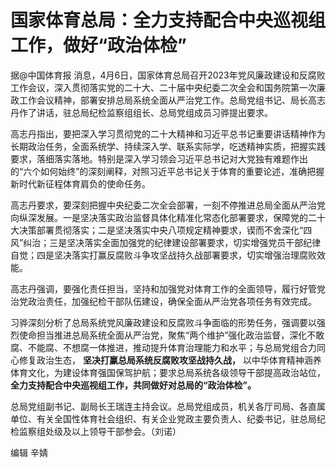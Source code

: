 # 国家体育总局：全力支持配合中央巡视组工作，做好“政治体检”

据@中国体育报
消息，4月6日，国家体育总局召开2023年党风廉政建设和反腐败工作会议，深入贯彻落实党的二十大、二十届中央纪委二次全会和国务院第一次廉政工作会议精神，部署安排总局系统全面从严治党工作。总局党组书记、局长高志丹作了讲话，驻总局纪检监察组组长、总局党组成员习骅提出要求。

高志丹指出，要把深入学习贯彻党的二十大精神和习近平总书记重要讲话精神作为长期政治任务，全面系统学、持续深入学、联系实际学，吃透精神实质，把握实践要求，落细落实落地。特别是深入学习领会习近平总书记对大党独有难题作出的“六个如何始终”的深刻阐释，对照习近平总书记关于体育的重要论述，准确把握新时代新征程体育肩负的使命任务。

高志丹要求，要深刻把握中央纪委二次全会部署，一刻不停推进总局全面从严治党向纵深发展。一是坚决落实政治监督具体化精准化常态化部署要求，保障党的二十大决策部署贯彻落实；二是坚决落实中央八项规定精神要求，锲而不舍深化“四风”纠治；三是坚决落实全面加强党的纪律建设部署要求，切实增强党员干部纪律自觉；四是坚决落实打赢反腐败斗争攻坚战持久战部署要求，切实增强治理腐败效能。

高志丹强调，要强化责任担当，坚持和加强党对体育工作的全面领导，履行好管党治党政治责任，加强纪检干部队伍建设，确保全面从严治党各项任务有效完成。

习骅深刻分析了总局系统党风廉政建设和反腐败斗争面临的形势任务，强调要以强烈使命担当推进总局系统全面从严治党，聚焦“两个维护”强化政治监督，深化不敢腐、不能腐、不想腐一体推进，推动提升体育治理能力和水平；与总局党组合力同心修复政治生态，
**坚决打赢总局系统反腐败攻坚战持久战，** 以中华体育精神涵养体育文化，为建设体育强国保驾护航；要求总局系统各级领导干部提高政治站位，
**全力支持配合中央巡视组工作，共同做好对总局的“政治体检”。**

总局党组副书记、副局长王瑞连主持会议。总局党组成员，机关各厅司局、各直属单位、有关全国性体育社会组织、有关企业党政主要负责人、纪委书记，驻总局纪检监察组处级及以上领导干部参会。（刘诺）

编辑 辛婧


